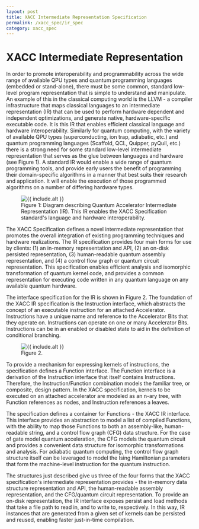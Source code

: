 ```yaml
---
layout: post
title: XACC Intermediate Representation Specification
permalink: /xacc_spec/ir_spec
category: xacc_spec
---
```


# XACC Intermediate Representation

In order to promote interoperability and programmability across the 
wide range of available QPU types and quantum programming languages 
(embedded or stand-alone), there must be some common, standard 
low-level program representation that is simple to understand 
and manipulate. An example of this in the classical computing 
world is the LLVM - a compiler infrastructure that maps classical 
languages to an intermediate representation (IR) that can be used 
to perform hardware dependent and independent optimizations, and 
generate native, hardware-specific executable code. It is this IR 
that enables efficient classical language and hardware interoperability. 
Similarly for quantum computing, with the variety of available QPU 
types (superconducting, ion trap, adiabatic, etc.) and quantum 
programming languages (Scaffold, QCL, Quipper, pyQuil, etc.) there 
is a strong need for some standard low-level intermediate representation 
that serves as the glue between languages and hardware (see Figure 1). A 
standard IR would enable a wide range of quantum programming tools, and 
provide early users the benefit of programming their domain-specific 
algorithms in a manner that best suits their research and application. 
It will enable the execution of those programmed algorithms on a number 
of differing hardware types. 

<figure>
<img src="/xacc/assets/acc_ir.png" {% if include.alt %} alt="{{ include.alt }}" {% endif %} {% if include.width %} width="{{ include.width }}" {% endif %}/>
<figcaption>Figure 1: Diagram describing Quantum Accelerator Intermediate Representation (IR). This IR enables the XACC Specification standard's language and hardware interoperability.</figcaption>
</figure>

The XACC Specification defines a novel intermediate representation 
that promotes the overall integration of existing programming 
techniques and hardware realizations. The IR specification provides 
four main forms for use by clients: (1) an in-memory representation 
and API, (2) an on-disk persisted representation, (3) human-readable 
quantum assembly representation, and (4) a control flow graph or 
quantum circuit representation. This specification enables efficient 
analysis and isomorphic transformation of quantum kernel code, 
and provides a common representation for executing code written 
in any quantum language on any available quantum hardware.

The interface specification for the IR is shown in Figure 2. The 
foundation of the XACC IR specification is the Instruction interface, 
which abstracts the concept of an executable instruction for an 
attached Accelerator. Instructions have a unique name and reference 
to the Accelerator Bits that they operate on. Instructions can 
operate on one or many Accelerator Bits. Instructions can be in 
an enabled or disabled state to aid in the definition of conditional branching. 

<figure>
<img src="/xacc/assets/acc_ir_spec.png" {% if include.alt %} alt="{{ include.alt }}" {% endif %} {% if include.width %} width="{{ include.width }}" {% endif %}/>
<figcaption>Figure 2.</figcaption>
</figure>

To provide a mechanism for expressing kernels of instructions, the 
specification defines a Function interface. The Function interface 
is a derivation of the Instruction interface that itself contains 
Instructions. Therefore, the Instruction/Function combination models 
the familiar tree, or composite, design pattern. In the XACC 
specification, kernels to be executed on an attached accelerator 
are modeled as an n-ary tree, with Function references as nodes, 
and Instruction references a leaves. 

The specification defines a container for Functions - the XACC IR 
interface. This interface provides an abstraction to model a list 
of compiled Functions, with the ability to map those Functions to 
both an assembly-like, human-readable string, and a control flow 
graph (CFG) data structure. For the case of gate model quantum 
acceleration, the CFG models the quantum circuit and provides a 
convenient data structure for isomorphic transformations and analysis. 
For adiabatic quantum computing, the control flow graph structure 
itself can be leveraged to model the Ising Hamiltonian parameters 
that form the machine-level instruction for the quantum instruction.

The structures just described give us three of the four forms that 
the XACC specification's intermediate representation provides - the 
in-memory data structure representation and API, the human-readable 
assembly representation, and the CFG/quantum circuit representation. 
To provide an on-disk representation, the IR interface exposes persist 
and load methods that take a file path to read in, and to write to, 
respectively. In this way, IR instances that are generated from a 
given set of kernels can be persisted and reused, enabling faster 
just-in-time compilation. 
